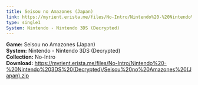 ```yaml
---
title: Seisou no Amazones (Japan)
link: https://myrient.erista.me/files/No-Intro/Nintendo%20-%20Nintendo%203DS%20(Decrypted)/Seisou%20no%20Amazones%20(Japan).zip
type: single1
System: Nintendo - Nintendo 3DS (Decrypted)
---
```

<b>Game:</b> Seisou no Amazones (Japan)<br>
<b>System:</b> Nintendo - Nintendo 3DS (Decrypted)<br>
<b>Collection:</b> No-Intro<br>
<b>Download:</b> https://myrient.erista.me/files/No-Intro/Nintendo%20-%20Nintendo%203DS%20(Decrypted)/Seisou%20no%20Amazones%20(Japan).zip